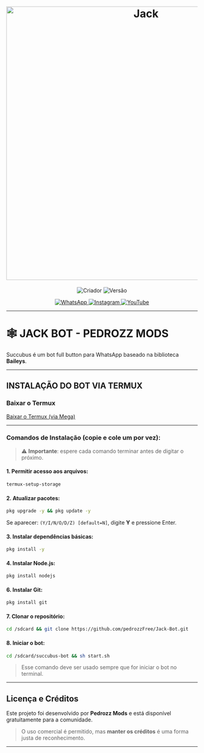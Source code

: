 <h1 align="center">
  <img src="https://files.catbox.moe/e8tia1.png" alt="Jack" width="720">
</h1>
<p align="center">
  <img title="Criador" src="https://img.shields.io/badge/Criador-Pedrozz%20Mods-green.svg?style=for-the-badge&logo=github">
  <img title="Versão" src="https://img.shields.io/badge/Versão-1.0.0-red.svg?style=for-the-badge&logo=github">
</p>

<p align="center">
  <a href="https://chat.whatsapp.com/IUWCuqHcWSsIcogrQjP6SX">
    <img src="https://img.shields.io/badge/Suporte-25D366?style=for-the-badge&logo=whatsapp&logoColor=white" alt="WhatsApp">
  </a>
  <a href="https://instagram.com/pedrozz_13755">
    <img src="https://img.shields.io/badge/Instagram-FF8C00?style=for-the-badge&logo=instagram&logoColor=white" alt="Instagram">
  </a>
  <a href="https://www.youtube.com/@pedrozz_Mods">
    <img src="https://img.shields.io/badge/YouTube-FF0030?style=for-the-badge&logo=youtube&logoColor=white" alt="YouTube">
  </a>
</p>

---

# 🕸️ JACK BOT - PEDROZZ MODS

Succubus é um bot full button para WhatsApp baseado na biblioteca **Baileys**.

---

## INSTALAÇÃO DO BOT VIA TERMUX

### Baixar o Termux
[Baixar o Termux (via Mega)](https://mega.nz/file/uglXFZaT#y6yCfop0vS-DY0cPC9SOInpEO-6tu3ks1xYk91Lj8RI)

---

### Comandos de Instalação (copie e cole um por vez):

> ⚠️ **Importante**: espere cada comando terminar antes de digitar o próximo.

#### 1. Permitir acesso aos arquivos:
```bash
termux-setup-storage
```

#### 2. Atualizar pacotes:
```bash
pkg upgrade -y && pkg update -y
```
Se aparecer: `(Y/I/N/O/D/Z) [default=N]`, digite **Y** e pressione Enter.

#### 3. Instalar dependências básicas:
```bash
pkg install -y
```

#### 4. Instalar Node.js:
```bash
pkg install nodejs
```

#### 6. Instalar Git:
```bash
pkg install git
```

#### 7. Clonar o repositório:
```bash
cd /sdcard && git clone https://github.com/pedrozzFree/Jack-Bot.git
```

#### 8. Iniciar o bot:
```bash
cd /sdcard/succubus-bot && sh start.sh
```

> Esse comando deve ser usado sempre que for iniciar o bot no terminal.

---

## Licença e Créditos

Este projeto foi desenvolvido por **Pedrozz Mods** e está disponível gratuitamente para a comunidade.

> O uso comercial é permitido, mas **manter os créditos** é uma forma justa de reconhecimento.

---